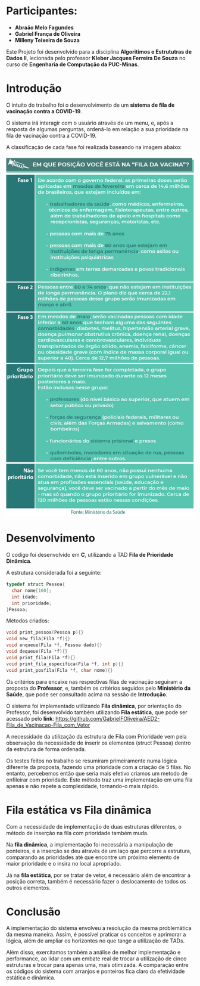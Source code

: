 
# **Participantes**: 

- **Abraão Melo Fagundes**
- **Gabriel França de Oliveira**
- **Milleny Teixeira de Souza**

Este Projeto foi desenvolvido para a disciplina **Algoritimos e Estrututras de Dados II**, lecionada pelo professor **Kleber Jacques Ferreira De Souza** no curso de **Engenharia de Computação da PUC-Minas**.

# **Introdução** 


O intuito do trabalho foi o desenvolvimento de um **sistema de fila de vacinação contra a COVID-19**. 

O sistema irá interagir com o usuário através de um menu, e, após a resposta de algumas perguntas,  ordená-lo em relação a sua prioridade na fila de vacinação contra a COVID-19. 

A classificação de cada fase foi realizada baseando na imagem abaixo:

![Classificação_Fila_de_Vacinação](/Fila_de_Vacinacao.png)



# **Desenvolvimento**

O codigo foi desenvolvido em **C**, utilizando a TAD **Fila de Prioridade Dinâmica**. 

A estrutura considerada foi a seguinte: 

```c
typedef struct Pessoa{
  char nome[100];
  int idade;
  int prioridade;
}Pessoa;
```

Métodos criados:
```c
void print_pessoa(Pessoa p){}
void new_fila(Fila *f){}
void enqueue(Fila *f, Pessoa dado){}
void dequeue(Fila *f){}
void print_fila(Fila *f){}
void print_fila_especifica(Fila *f, int p){}
void print_posfila(Fila *f, char nome){}

```

Os critérios para encaixe nas respectivas filas de vacinação seguiram a proposta do **Professor**, e, também os critérios seguidos pelo **Ministério da Saúde**, que pode ser consultado acima na sessão de **Introdução**.

O sistema foi implementado utilizando **Fila dinâmica**, por orientação do Professor, foi desenvolvido também utilizando **Fila estática**, que pode ser acessado pelo **link**: https://github.com/GabrielFOliveira/AED2-Fila_de_Vacinacao-Fila_com_Vetor

A necessidade da utilização da estrutura de Fila com Prioridade vem pela observação da necessidade de inserir os elementos (struct Pessoa) dentro da estrutura de forma ordenada.

Os testes feitos no trabalho se resumiram primeiramente numa lógica diferente da proposta, fazendo uma prioridade com a criação de 5 filas. No entanto, percebemos então que seria mais efetivo criamos um metodo de enfileirar com prioridade. Este método traz uma implementação em uma fila apenas e não repete a complexidade, tornando-o mais rápido.

# **Fila estática** vs **Fila dinâmica** 

Com a necessidade de implementação de duas estruturas diferentes, o método de inserção na fila com prioridade também muda. 

Na **fila dinâmica**, a implementação foi necessária a manipulação de ponteiros, e a inserção se deu através de um laço que percorre a estrutura, comparando as prioridades até que encontre um próximo elemento de maior prioridade e o insira no local apropriado.

Já na **fila estática**, por se tratar de vetor, é necessário além de encontrar a posição correta, também é necessário fazer o deslocamento de todos os outros elementos. 

# **Conclusão** 

A implementação do sistema envolveu a resolução da mesma problemática da mesma maneira. Assim, é possível praticar os conceitos e aprimorar a lógica, além de ampliar os horizontes no que tange a utilização de TADs.

Além disso, exercitamos também a análise de melhor implementação e performance, ao lidar com um embate real de trocar a utilização de cinco estruturas e trocar para apenas uma, mais otimizada. A comparação entre os códigos do sistema com arranjos e ponteiros fica claro da efetividade estática e dinâmica.


